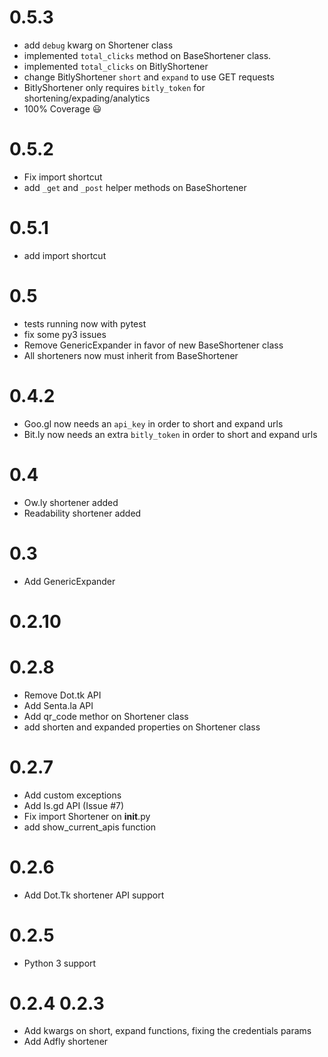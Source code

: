 0.5.3
=====
* add `debug` kwarg on Shortener class
* implemented `total_clicks` method on BaseShortener class.
* implemented `total_clicks` on BitlyShortener
* change BitlyShortener `short` and `expand` to use GET requests
* BitlyShortener only requires `bitly_token` for shortening/expading/analytics
* 100% Coverage :smiley:


0.5.2
=====
* Fix import shortcut
* add `_get` and `_post` helper methods on BaseShortener


0.5.1
=====
* add import shortcut

0.5
===

* tests running now with pytest
* fix some py3 issues
* Remove GenericExpander in favor of new BaseShortener class
* All shorteners now must inherit from BaseShortener

0.4.2
=====

* Goo.gl now needs an `api_key` in order to short and expand urls
* Bit.ly now needs an extra `bitly_token` in order to short and expand urls

0.4
===
* Ow.ly shortener added
* Readability shortener added

0.3
===
* Add GenericExpander

0.2.10
======


0.2.8
=====
* Remove Dot.tk API
* Add Senta.la API
* Add qr_code methor on Shortener class
* add shorten and expanded properties on Shortener class

0.2.7
=====
* Add custom exceptions
* Add Is.gd API (Issue #7)
* Fix import Shortener on __init__.py
* add show_current_apis function

0.2.6
=====

* Add Dot.Tk shortener API support

0.2.5
=====

* Python 3 support

0.2.4
0.2.3
=====

* Add kwargs on short, expand functions, fixing the credentials params
* Add Adfly shortener
